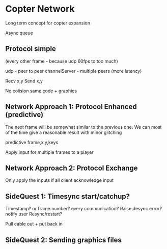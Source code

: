 Copter Network
==============

Long term concept for copter expansion

Async queue

Protocol simple
---------------
(every other frame - because udp 60fps to too much)

udp - peer to peer
channelServer - multiple peers (more latency)

Recv x,y
Send x,y

No colision
same code + graphics



Network Approach 1: Protocol Enhanced (predictive)
-----------------

The next frame will be somewhat similar to the previous one.
We can most of the time give a reasonable result with minor glitching

predictive
frame,x,y,keys

Apply input for multiple frames to a player


Network Approach 2: Protocol Exchange
-----------------

Only apply the inputs if all client acknowledge input


SideQuest 1: Timesync start/catchup?
----------------------------

Timestamp? or frame number? every communication?
Raise desync error? notify user
Resync/restart?

Pull cable out + put back in


SideQuest 2: Sending graphics files
-----------------------------------
